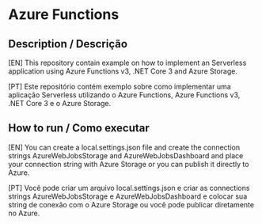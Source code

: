 # Azure Functions

## Description / Descrição
[EN] This repository contain example on how to implement an Serverless application using Azure Functions v3, .NET Core 3 and Azure Storage.

[PT] Este repositório contém exemplo sobre como implementar uma aplicação Serverless utilizando o Azure Functions, Azure Functions v3, .NET Core 3 e o Azure Storage.

## How to run / Como executar
[EN] You can create a local.settings.json file and create the connection strings AzureWebJobsStorage and AzureWebJobsDashboard and place your connection string with Azure Storage or you can publish it directly to Azure.

[PT] Você pode criar um arquivo local.settings.json e criar as connections strings AzureWebJobsStorage e AzureWebJobsDashboard e colocar sua string de conexão com o Azure Storage ou você pode publicar diretamente no Azure.
